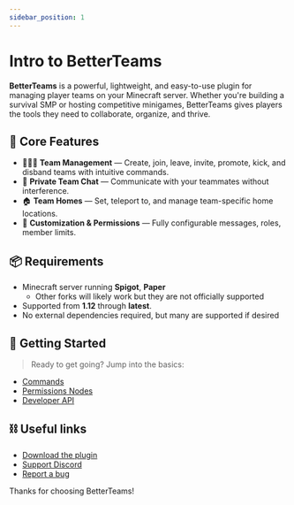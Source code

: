 ```yaml
---
sidebar_position: 1
---
```


# Intro to BetterTeams

**BetterTeams** is a powerful, lightweight, and easy-to-use plugin for managing player teams on your Minecraft server. Whether you're building a survival SMP or hosting competitive minigames, BetterTeams gives players the tools they need to collaborate, organize, and thrive.

## 🔑 Core Features

- 🧑‍🤝‍🧑 **Team Management** — Create, join, leave, invite, promote, kick, and disband teams with intuitive commands.
- 💬 **Private Team Chat** — Communicate with your teammates without interference.
- 🏠 **Team Homes** — Set, teleport to, and manage team-specific home locations.
- 🎨 **Customization & Permissions** — Fully configurable messages, roles, member limits.

## 📦 Requirements

- Minecraft server running **Spigot**, **Paper**
  - Other forks will likely work but they are not officially supported
- Supported from **1.12** through **latest**.
- No external dependencies required, but many are supported if desired

## 🚀 Getting Started

> Ready to get going? Jump into the basics:

- [Commands](./Commands)
- [Permissions Nodes](./permissions/Permissions)
- [Developer API](./API)

## ⛓️ Useful links

- [Download the plugin](https://www.spigotmc.org/resources/better-teams.17129/)
- [Support Discord](https://discord.gg/JF9DNs3)
- [Report a bug](https://github.com/booksaw/BetterTeams/issues/new/choose)

Thanks for choosing BetterTeams!
